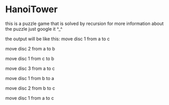 # HanoiTower

this is a puzzle game that is solved by recursion 
for more information about the puzzle just google it ^_^

the output will be like this:
move disc 1 from a to c

move disc 2 from a to b

move disc 1 from c to b

move disc 3 from a to c

move disc 1 from b to a

move disc 2 from b to c

move disc 1 from a to c
